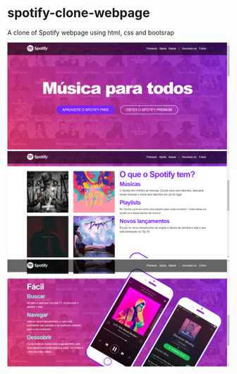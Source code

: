 # spotify-clone-webpage
A clone of Spotify webpage using html, css and bootsrap

<img src="/img/printscreen1.PNG">
<img src="/img/printscreen2.PNG">
<img src="/img/printscreen3.PNG">
<img src="/img/printscreen4.PNG>
